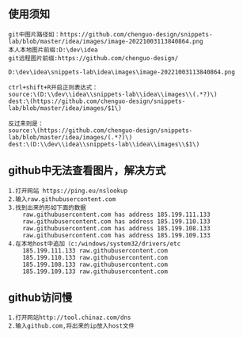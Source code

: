 ## 使用须知

````
git中图片路径如：https://github.com/chenguo-design/snippets-lab/blob/master/idea/images/image-20221003113840864.png
本人本地图片前缀:D:\dev\idea
git远程图片前缀:https://github.com/chenguo-design/

D:\dev\idea\snippets-lab\idea\images\image-20221003113840864.png

ctrl+shift+R开启正则表达式：
source:\(D:\\dev\\idea\\snippets-lab\\idea\\images\\(.*?)\)
dest:\(https://github.com/chenguo-design/snippets-lab/blob/master/idea/images/$1\)

反过来则是：
source:\(https://github.com/chenguo-design/snippets-lab/blob/master/idea/images/(.*?)\)
dest:\(D:\\dev\\idea\\snippets-lab\\idea\\images\\$1\)
````

## github中无法查看图片，解决方式

	1.打开网站 https://ping.eu/nslookup
	2.输入raw.githubusercontent.com
	3.找到出来的形如下面的数据
	 	raw.githubusercontent.com has address 185.199.111.133
		raw.githubusercontent.com has address 185.199.110.133
		raw.githubusercontent.com has address 185.199.108.133
		raw.githubusercontent.com has address 185.199.109.133
	4.在本地host中追加（c:/windows/system32/drivers/etc
		185.199.111.133 raw.githubusercontent.com
		185.199.110.133 raw.githubusercontent.com
		185.199.108.133 raw.githubusercontent.com
		185.199.109.133 raw.githubusercontent.com 

## github访问慢

````
1.打开网站http://tool.chinaz.com/dns
2.输入github.com,将出来的ip放入host文件
````